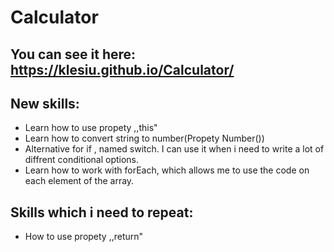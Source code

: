 # Calculator
## You can see it here: https://klesiu.github.io/Calculator/
## New skills:
- Learn how to use propety ,,this"
- Learn how to convert string to number(Propety Number())
- Alternative for if , named switch. I can use it when i need to write a lot of diffrent conditional options.
- Learn how to work with forEach, which allows me to use the code on each element of the array.
## Skills which i need to repeat:
- How to use propety ,,return"



